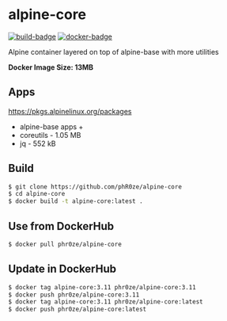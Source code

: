 alpine-core
====================================================================================================
[![build-badge](https://github.com/phR0ze/alpine-core/workflows/build/badge.svg)](https://github.com/phR0ze/alpine-core/actions)
[![docker-badge](https://images.microbadger.com/badges/version/phr0ze/alpine-core.svg)](https://microbadger.com/images/phr0ze/alpine-core)

Alpine container layered on top of alpine-base with more utilities

**Docker Image Size: 13MB**

## Apps
https://pkgs.alpinelinux.org/packages
* alpine-base apps +
* coreutils - 1.05 MB
* jq - 552 kB

## Build
```bash
$ git clone https://github.com/phR0ze/alpine-core
$ cd alpine-core
$ docker build -t alpine-core:latest .
```

## Use from DockerHub
```bash
$ docker pull phr0ze/alpine-core
```

## Update in DockerHub
```bash
$ docker tag alpine-core:3.11 phr0ze/alpine-core:3.11
$ docker push phr0ze/alpine-core:3.11
$ docker tag alpine-core:3.11 phr0ze/alpine-core:latest
$ docker push phr0ze/alpine-core:latest
```
